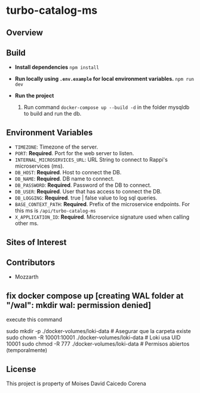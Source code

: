 # turbo-catalog-ms

## Overview

## Build

- **Install dependencies**
  `npm install`
- **Run locally using `.env.example` for local environment variables.**
  `npm run dev`

- **Run the project**
  1. Run command `docker-compose up --build -d` in the folder mysqldb to build and run the db.

## Environment Variables

- `TIMEZONE`: Timezone of the server.
- `PORT`: **Required**. Port for the web server to listen.
- `INTERNAL_MICROSERVICES_URL`: URL String to connect to Rappi's microservices (ms).
- `DB_HOST`: **Required**. Host to connect the DB.
- `DB_NAME`: **Required**. DB name to connect.
- `DB_PASSWORD`: **Required**. Password of the DB to connect.
- `DB_USER`: **Required**. User that has access to connect the DB.
- `DB_LOGGING`: **Required**. true | false value to log sql queries.
- `BASE_CONTEXT_PATH`: **Required**. Prefix of the microservice endpoints. For this ms is `/api/turbo-catalog-ms`
- `X_APPLICATION_ID`: **Required**. Microservice signature used when calling other ms.

## Sites of Interest

## Contributors

- Mozzarth

## fix docker compose up [creating WAL folder at "/wal": mkdir wal: permission denied]

execute this command

sudo mkdir -p ./docker-volumes/loki-data # Asegurar que la carpeta existe
sudo chown -R 10001:10001 ./docker-volumes/loki-data # Loki usa UID 10001
sudo chmod -R 777 ./docker-volumes/loki-data # Permisos abiertos (temporalmente)

## License

This project is property of Moises David Caicedo Corena
